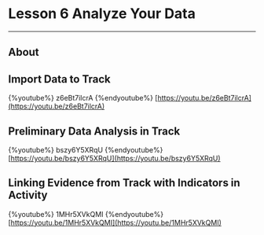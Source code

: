 # Lesson 6 Analyze Your Data

---

## About

## Import Data to Track

{%youtube%} z6eBt7ilcrA {%endyoutube%}
[https://youtu.be/z6eBt7ilcrA](https://youtu.be/z6eBt7ilcrA)

## Preliminary Data Analysis in Track

{%youtube%} bszy6Y5XRqU {%endyoutube%}
[https://youtu.be/bszy6Y5XRqU](https://youtu.be/bszy6Y5XRqU)

## Linking Evidence from Track with Indicators in Activity

{%youtube%} 1MHr5XVkQMI {%endyoutube%}
[https://youtu.be/1MHr5XVkQMI](https://youtu.be/1MHr5XVkQMI)

